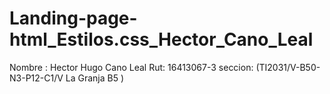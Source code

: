 # Landing-page-html_Estilos.css_Hector_Cano_Leal

Nombre : Hector Hugo Cano Leal
Rut: 16413067-3 
seccion: (TI2031/V-B50-N3-P12-C1/V La Granja B5 )
